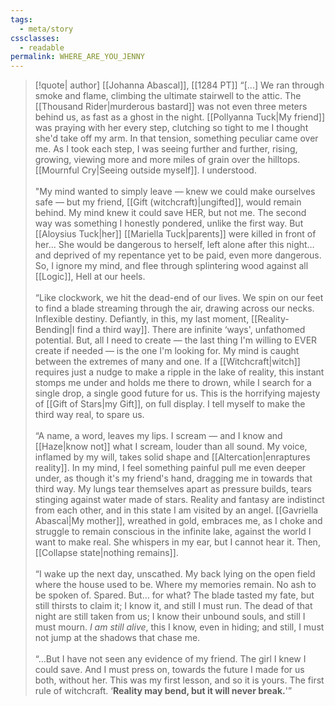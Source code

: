 ```yaml
---
tags:
  - meta/story
cssclasses:
  - readable
permalink: WHERE_ARE_YOU_JENNY
---
```

>[!quote| author]  [[Johanna Abascal]], [[1284 PT]]
>“[...] We ran through smoke and flame, climbing the ultimate stairwell to the attic. The [[Thousand Rider|murderous bastard]] was not even three meters behind us, as fast as a ghost in the night. [[Pollyanna Tuck|My friend]] was praying with her every step, clutching so tight to me I thought she'd take off my arm. In that tension, something peculiar came over me. As I took each step, I was seeing further and further, rising, growing, viewing more and more miles of grain over the hilltops. [[Mournful Cry|Seeing outside myself]]. I understood. <br><br>
>"My mind wanted to simply leave — knew we could make ourselves safe — but my friend, [[Gift (witchcraft)|ungifted]], would remain behind. My mind knew it could save HER, but not me. The second way was something I honestly pondered, unlike the first way. But [[Aloysius Tuck|her]] [[Mariella Tuck|parents]] were killed in front of her… She would be dangerous to herself, left alone after this night… and deprived of my repentance yet to be paid, even more dangerous. So, I ignore my mind, and flee through splintering wood against all [[Logic]], Hell at our heels.<br><br>
>“Like clockwork, we hit the dead-end of our lives. We spin on our feet to find a blade streaming through the air, drawing across our necks. Inflexible destiny. Defiantly, in this, my last moment, [[Reality-Bending|I find a third way]]. There are infinite ‘ways', unfathomed potential. But, all I need to create — the last thing I'm willing to EVER create if needed — is the one I'm looking for. My mind is caught between the extremes of many and one. If a [[Witchcraft|witch]] requires just a nudge to make a ripple in the lake of reality, this instant stomps me under and holds me there to drown, while I search for a single drop, a single good future for us. This is the horrifying majesty of [[Gift of Stars|my Gift]], on full display. I tell myself to make the third way real, to spare us. <br><br>
>“A name, a word, leaves my lips. I scream — and I know and [[Haze|know not]] what I scream, louder than all sound. My voice, inflamed by my will, takes solid shape and [[Altercation|enraptures reality]]. In my mind, I feel something painful pull me even deeper under, as though it's my friend's hand, dragging me in towards that third way. My lungs tear themselves apart as pressure builds, tears stinging against water made of stars. Reality and fantasy are indistinct from each other, and in this state I am visited by an angel. [[Gavriella Abascal|My mother]], wreathed in gold, embraces me, as I choke and struggle to remain conscious in the infinite lake, against the world I want to make real. She whispers in my ear, but I cannot hear it. Then, [[Collapse state|nothing remains]].<br><br>
>“I wake up the next day, unscathed. My back lying on the open field where the house used to be. Where my memories remain. No ash to be spoken of. Spared. But… for what? The blade tasted my fate, but still thirsts to claim it; I know it, and still I must run. The dead of that night are still taken from us; I know their unbound souls, and still I must mourn. *I am still alive*, this I know, even in hiding; and still, I must not jump at the shadows that chase me. <br><br>
>“…But I have not seen any evidence of my friend. The girl I knew I could save. And I must press on, towards the future I made for us both, without her. This was my first lesson, and so it is yours. The first rule of witchcraft. ‘**Reality may bend, but it will never break.**'”
